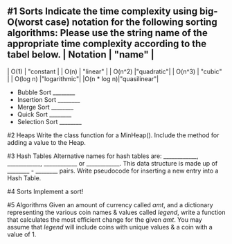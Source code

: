#1 Sorts
Indicate the time complexity using big-O(worst case) notation for the following sorting algorithms:
Please use the string name of the appropriate time complexity according to the tabel below.
| Notation  | "name"    |
-------------------------
| O(1)      | "constant |
| O(n)      | "linear"  |
| O(n^2)    |"quadratic"|
| O(n^3)    |  "cubic"  |
| O(log n)  |"logarithmic"|
|O(n * log n)|"quasilinear"|

- Bubble Sort       ________
- Insertion Sort    ________
- Merge Sort        ________
- Quick Sort        ________
- Selection Sort    ________

#2 Heaps
Write the class function for a MinHeap(). Include the method for adding a value to the Heap.

#3 Hash Tables
Alternative names for hash tables are: ____________, ____________, ____________ or ____________.
This data structure is made up of ________ - ________ pairs.
Write pseudocode for inserting a new entry into a Hash Table.

#4 Sorts
Implement a sort!

#5 Algorithms
Given an amount of currency called _amt_, and a dictionary representing the various coin names & values called _legend_, write a function that calculates the most efficient change for the given _amt_. You may assume that _legend_ will include coins with unique values & a coin with a value of 1.

